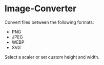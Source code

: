 # Image-Converter

Convert files between the following formats:
- PNG
- JPEG
- WEBP
- SVG

Select a scaler or set custom height and width.

